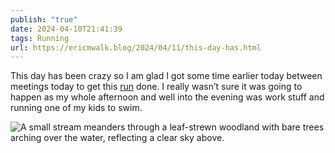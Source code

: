 ```yaml
---
publish: "true"
date: 2024-04-10T21:41:39
tags: Running
url: https://ericmwalk.blog/2024/04/11/this-day-has.html
---
```



This day has been crazy so I am glad I got some time earlier today between meetings today to get this [run](https://strava.com/activities/11150319507) done. I really wasn’t sure it was going to happen as my whole afternoon and well into the evening was work stuff and running one of my kids to swim.

![A small stream meanders through a leaf-strewn woodland with bare trees arching over the water, reflecting a clear sky above.](https://ericmwalk.blog/uploads/2024/img-8574.jpeg)
